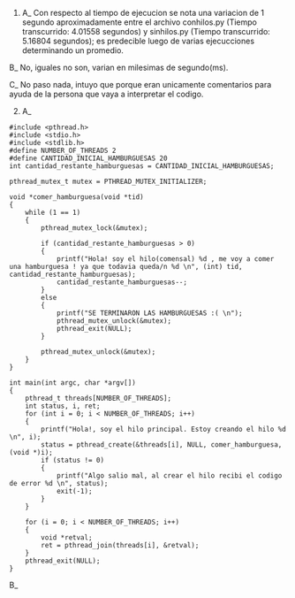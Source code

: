 1)  A_ Con respecto al tiempo de ejecucion se nota una variacion de 1 segundo aproximadamente entre el archivo conhilos.py (Tiempo transcurrido: 4.01558 segundos) y sinhilos.py (Tiempo transcurrido: 5.16804 segundos); 
es predecible luego de varias ejecucciones determinando un promedio.

B_ No, iguales no son, varian en milesimas de segundo(ms).

C_ No paso nada, intuyo que porque eran unicamente comentarios para ayuda de la persona que vaya a interpretar el codigo.

2) A_
```
#include <pthread.h>
#include <stdio.h>
#include <stdlib.h>
#define NUMBER_OF_THREADS 2
#define CANTIDAD_INICIAL_HAMBURGUESAS 20
int cantidad_restante_hamburguesas = CANTIDAD_INICIAL_HAMBURGUESAS;

pthread_mutex_t mutex = PTHREAD_MUTEX_INITIALIZER;

void *comer_hamburguesa(void *tid)
{
	while (1 == 1)
	{ 
		pthread_mutex_lock(&mutex);

		if (cantidad_restante_hamburguesas > 0)
		{
			printf("Hola! soy el hilo(comensal) %d , me voy a comer una hamburguesa ! ya que todavia queda/n %d \n", (int) tid, cantidad_restante_hamburguesas);
			cantidad_restante_hamburguesas--;
		}
		else
		{
			printf("SE TERMINARON LAS HAMBURGUESAS :( \n");
			pthread_mutex_unlock(&mutex);
			pthread_exit(NULL);
		}

		pthread_mutex_unlock(&mutex);
	}
}

int main(int argc, char *argv[])
{
	pthread_t threads[NUMBER_OF_THREADS];
	int status, i, ret;
	for (int i = 0; i < NUMBER_OF_THREADS; i++)
	{
		printf("Hola!, soy el hilo principal. Estoy creando el hilo %d \n", i);
		status = pthread_create(&threads[i], NULL, comer_hamburguesa, (void *)i);
		if (status != 0)
		{
			printf("Algo salio mal, al crear el hilo recibi el codigo de error %d \n", status);
			exit(-1);
		}
	}

	for (i = 0; i < NUMBER_OF_THREADS; i++)
	{
		void *retval;
		ret = pthread_join(threads[i], &retval);
	}
	pthread_exit(NULL);
}
```
B_ 
